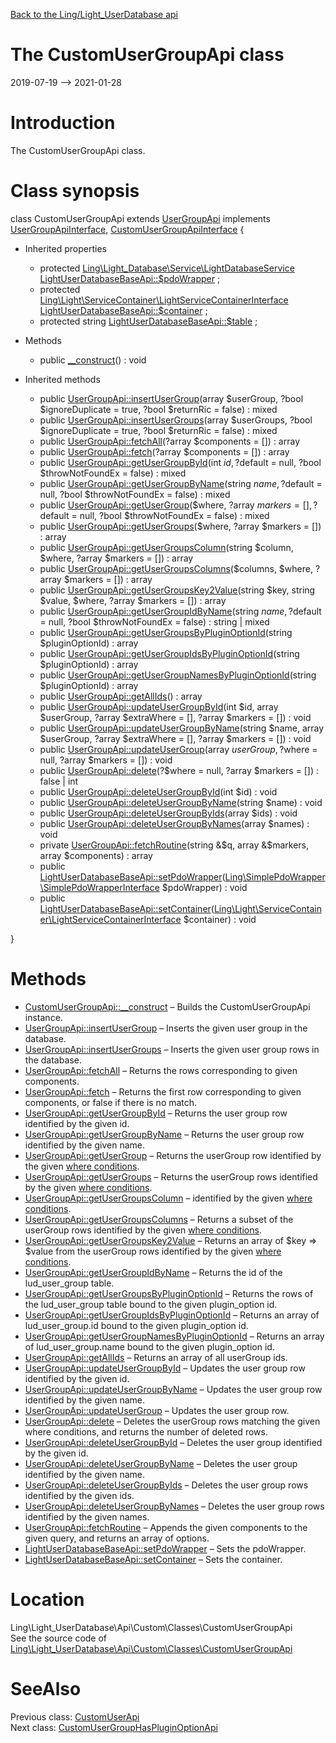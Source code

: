 [Back to the Ling/Light_UserDatabase api](https://github.com/lingtalfi/Light_UserDatabase/blob/master/doc/api/Ling/Light_UserDatabase.md)



The CustomUserGroupApi class
================
2019-07-19 --> 2021-01-28






Introduction
============

The CustomUserGroupApi class.



Class synopsis
==============


class <span class="pl-k">CustomUserGroupApi</span> extends [UserGroupApi](https://github.com/lingtalfi/Light_UserDatabase/blob/master/doc/api/Ling/Light_UserDatabase/Api/Generated/Classes/UserGroupApi.md) implements [UserGroupApiInterface](https://github.com/lingtalfi/Light_UserDatabase/blob/master/doc/api/Ling/Light_UserDatabase/Api/Generated/Interfaces/UserGroupApiInterface.md), [CustomUserGroupApiInterface](https://github.com/lingtalfi/Light_UserDatabase/blob/master/doc/api/Ling/Light_UserDatabase/Api/Custom/Interfaces/CustomUserGroupApiInterface.md) {

- Inherited properties
    - protected [Ling\Light_Database\Service\LightDatabaseService](https://github.com/lingtalfi/Light_Database/blob/master/doc/api/Ling/Light_Database/Service/LightDatabaseService.md) [LightUserDatabaseBaseApi::$pdoWrapper](#property-pdoWrapper) ;
    - protected [Ling\Light\ServiceContainer\LightServiceContainerInterface](https://github.com/lingtalfi/Light/blob/master/doc/api/Ling/Light/ServiceContainer/LightServiceContainerInterface.md) [LightUserDatabaseBaseApi::$container](#property-container) ;
    - protected string [LightUserDatabaseBaseApi::$table](#property-table) ;

- Methods
    - public [__construct](https://github.com/lingtalfi/Light_UserDatabase/blob/master/doc/api/Ling/Light_UserDatabase/Api/Custom/Classes/CustomUserGroupApi/__construct.md)() : void

- Inherited methods
    - public [UserGroupApi::insertUserGroup](https://github.com/lingtalfi/Light_UserDatabase/blob/master/doc/api/Ling/Light_UserDatabase/Api/Generated/Classes/UserGroupApi/insertUserGroup.md)(array $userGroup, ?bool $ignoreDuplicate = true, ?bool $returnRic = false) : mixed
    - public [UserGroupApi::insertUserGroups](https://github.com/lingtalfi/Light_UserDatabase/blob/master/doc/api/Ling/Light_UserDatabase/Api/Generated/Classes/UserGroupApi/insertUserGroups.md)(array $userGroups, ?bool $ignoreDuplicate = true, ?bool $returnRic = false) : mixed
    - public [UserGroupApi::fetchAll](https://github.com/lingtalfi/Light_UserDatabase/blob/master/doc/api/Ling/Light_UserDatabase/Api/Generated/Classes/UserGroupApi/fetchAll.md)(?array $components = []) : array
    - public [UserGroupApi::fetch](https://github.com/lingtalfi/Light_UserDatabase/blob/master/doc/api/Ling/Light_UserDatabase/Api/Generated/Classes/UserGroupApi/fetch.md)(?array $components = []) : array
    - public [UserGroupApi::getUserGroupById](https://github.com/lingtalfi/Light_UserDatabase/blob/master/doc/api/Ling/Light_UserDatabase/Api/Generated/Classes/UserGroupApi/getUserGroupById.md)(int $id, ?$default = null, ?bool $throwNotFoundEx = false) : mixed
    - public [UserGroupApi::getUserGroupByName](https://github.com/lingtalfi/Light_UserDatabase/blob/master/doc/api/Ling/Light_UserDatabase/Api/Generated/Classes/UserGroupApi/getUserGroupByName.md)(string $name, ?$default = null, ?bool $throwNotFoundEx = false) : mixed
    - public [UserGroupApi::getUserGroup](https://github.com/lingtalfi/Light_UserDatabase/blob/master/doc/api/Ling/Light_UserDatabase/Api/Generated/Classes/UserGroupApi/getUserGroup.md)($where, ?array $markers = [], ?$default = null, ?bool $throwNotFoundEx = false) : mixed
    - public [UserGroupApi::getUserGroups](https://github.com/lingtalfi/Light_UserDatabase/blob/master/doc/api/Ling/Light_UserDatabase/Api/Generated/Classes/UserGroupApi/getUserGroups.md)($where, ?array $markers = []) : array
    - public [UserGroupApi::getUserGroupsColumn](https://github.com/lingtalfi/Light_UserDatabase/blob/master/doc/api/Ling/Light_UserDatabase/Api/Generated/Classes/UserGroupApi/getUserGroupsColumn.md)(string $column, $where, ?array $markers = []) : array
    - public [UserGroupApi::getUserGroupsColumns](https://github.com/lingtalfi/Light_UserDatabase/blob/master/doc/api/Ling/Light_UserDatabase/Api/Generated/Classes/UserGroupApi/getUserGroupsColumns.md)($columns, $where, ?array $markers = []) : array
    - public [UserGroupApi::getUserGroupsKey2Value](https://github.com/lingtalfi/Light_UserDatabase/blob/master/doc/api/Ling/Light_UserDatabase/Api/Generated/Classes/UserGroupApi/getUserGroupsKey2Value.md)(string $key, string $value, $where, ?array $markers = []) : array
    - public [UserGroupApi::getUserGroupIdByName](https://github.com/lingtalfi/Light_UserDatabase/blob/master/doc/api/Ling/Light_UserDatabase/Api/Generated/Classes/UserGroupApi/getUserGroupIdByName.md)(string $name, ?$default = null, ?bool $throwNotFoundEx = false) : string | mixed
    - public [UserGroupApi::getUserGroupsByPluginOptionId](https://github.com/lingtalfi/Light_UserDatabase/blob/master/doc/api/Ling/Light_UserDatabase/Api/Generated/Classes/UserGroupApi/getUserGroupsByPluginOptionId.md)(string $pluginOptionId) : array
    - public [UserGroupApi::getUserGroupIdsByPluginOptionId](https://github.com/lingtalfi/Light_UserDatabase/blob/master/doc/api/Ling/Light_UserDatabase/Api/Generated/Classes/UserGroupApi/getUserGroupIdsByPluginOptionId.md)(string $pluginOptionId) : array
    - public [UserGroupApi::getUserGroupNamesByPluginOptionId](https://github.com/lingtalfi/Light_UserDatabase/blob/master/doc/api/Ling/Light_UserDatabase/Api/Generated/Classes/UserGroupApi/getUserGroupNamesByPluginOptionId.md)(string $pluginOptionId) : array
    - public [UserGroupApi::getAllIds](https://github.com/lingtalfi/Light_UserDatabase/blob/master/doc/api/Ling/Light_UserDatabase/Api/Generated/Classes/UserGroupApi/getAllIds.md)() : array
    - public [UserGroupApi::updateUserGroupById](https://github.com/lingtalfi/Light_UserDatabase/blob/master/doc/api/Ling/Light_UserDatabase/Api/Generated/Classes/UserGroupApi/updateUserGroupById.md)(int $id, array $userGroup, ?array $extraWhere = [], ?array $markers = []) : void
    - public [UserGroupApi::updateUserGroupByName](https://github.com/lingtalfi/Light_UserDatabase/blob/master/doc/api/Ling/Light_UserDatabase/Api/Generated/Classes/UserGroupApi/updateUserGroupByName.md)(string $name, array $userGroup, ?array $extraWhere = [], ?array $markers = []) : void
    - public [UserGroupApi::updateUserGroup](https://github.com/lingtalfi/Light_UserDatabase/blob/master/doc/api/Ling/Light_UserDatabase/Api/Generated/Classes/UserGroupApi/updateUserGroup.md)(array $userGroup, ?$where = null, ?array $markers = []) : void
    - public [UserGroupApi::delete](https://github.com/lingtalfi/Light_UserDatabase/blob/master/doc/api/Ling/Light_UserDatabase/Api/Generated/Classes/UserGroupApi/delete.md)(?$where = null, ?array $markers = []) : false | int
    - public [UserGroupApi::deleteUserGroupById](https://github.com/lingtalfi/Light_UserDatabase/blob/master/doc/api/Ling/Light_UserDatabase/Api/Generated/Classes/UserGroupApi/deleteUserGroupById.md)(int $id) : void
    - public [UserGroupApi::deleteUserGroupByName](https://github.com/lingtalfi/Light_UserDatabase/blob/master/doc/api/Ling/Light_UserDatabase/Api/Generated/Classes/UserGroupApi/deleteUserGroupByName.md)(string $name) : void
    - public [UserGroupApi::deleteUserGroupByIds](https://github.com/lingtalfi/Light_UserDatabase/blob/master/doc/api/Ling/Light_UserDatabase/Api/Generated/Classes/UserGroupApi/deleteUserGroupByIds.md)(array $ids) : void
    - public [UserGroupApi::deleteUserGroupByNames](https://github.com/lingtalfi/Light_UserDatabase/blob/master/doc/api/Ling/Light_UserDatabase/Api/Generated/Classes/UserGroupApi/deleteUserGroupByNames.md)(array $names) : void
    - private [UserGroupApi::fetchRoutine](https://github.com/lingtalfi/Light_UserDatabase/blob/master/doc/api/Ling/Light_UserDatabase/Api/Generated/Classes/UserGroupApi/fetchRoutine.md)(string &$q, array &$markers, array $components) : array
    - public [LightUserDatabaseBaseApi::setPdoWrapper](https://github.com/lingtalfi/Light_UserDatabase/blob/master/doc/api/Ling/Light_UserDatabase/Api/Generated/Classes/LightUserDatabaseBaseApi/setPdoWrapper.md)([Ling\SimplePdoWrapper\SimplePdoWrapperInterface](https://github.com/lingtalfi/SimplePdoWrapper/blob/master/doc/api/Ling/SimplePdoWrapper/SimplePdoWrapperInterface.md) $pdoWrapper) : void
    - public [LightUserDatabaseBaseApi::setContainer](https://github.com/lingtalfi/Light_UserDatabase/blob/master/doc/api/Ling/Light_UserDatabase/Api/Generated/Classes/LightUserDatabaseBaseApi/setContainer.md)([Ling\Light\ServiceContainer\LightServiceContainerInterface](https://github.com/lingtalfi/Light/blob/master/doc/api/Ling/Light/ServiceContainer/LightServiceContainerInterface.md) $container) : void

}






Methods
==============

- [CustomUserGroupApi::__construct](https://github.com/lingtalfi/Light_UserDatabase/blob/master/doc/api/Ling/Light_UserDatabase/Api/Custom/Classes/CustomUserGroupApi/__construct.md) &ndash; Builds the CustomUserGroupApi instance.
- [UserGroupApi::insertUserGroup](https://github.com/lingtalfi/Light_UserDatabase/blob/master/doc/api/Ling/Light_UserDatabase/Api/Generated/Classes/UserGroupApi/insertUserGroup.md) &ndash; Inserts the given user group in the database.
- [UserGroupApi::insertUserGroups](https://github.com/lingtalfi/Light_UserDatabase/blob/master/doc/api/Ling/Light_UserDatabase/Api/Generated/Classes/UserGroupApi/insertUserGroups.md) &ndash; Inserts the given user group rows in the database.
- [UserGroupApi::fetchAll](https://github.com/lingtalfi/Light_UserDatabase/blob/master/doc/api/Ling/Light_UserDatabase/Api/Generated/Classes/UserGroupApi/fetchAll.md) &ndash; Returns the rows corresponding to given components.
- [UserGroupApi::fetch](https://github.com/lingtalfi/Light_UserDatabase/blob/master/doc/api/Ling/Light_UserDatabase/Api/Generated/Classes/UserGroupApi/fetch.md) &ndash; Returns the first row corresponding to given components, or false if there is no match.
- [UserGroupApi::getUserGroupById](https://github.com/lingtalfi/Light_UserDatabase/blob/master/doc/api/Ling/Light_UserDatabase/Api/Generated/Classes/UserGroupApi/getUserGroupById.md) &ndash; Returns the user group row identified by the given id.
- [UserGroupApi::getUserGroupByName](https://github.com/lingtalfi/Light_UserDatabase/blob/master/doc/api/Ling/Light_UserDatabase/Api/Generated/Classes/UserGroupApi/getUserGroupByName.md) &ndash; Returns the user group row identified by the given name.
- [UserGroupApi::getUserGroup](https://github.com/lingtalfi/Light_UserDatabase/blob/master/doc/api/Ling/Light_UserDatabase/Api/Generated/Classes/UserGroupApi/getUserGroup.md) &ndash; Returns the userGroup row identified by the given [where conditions](https://github.com/lingtalfi/SimplePdoWrapper#the-where-conditions).
- [UserGroupApi::getUserGroups](https://github.com/lingtalfi/Light_UserDatabase/blob/master/doc/api/Ling/Light_UserDatabase/Api/Generated/Classes/UserGroupApi/getUserGroups.md) &ndash; Returns the userGroup rows identified by the given [where conditions](https://github.com/lingtalfi/SimplePdoWrapper#the-where-conditions).
- [UserGroupApi::getUserGroupsColumn](https://github.com/lingtalfi/Light_UserDatabase/blob/master/doc/api/Ling/Light_UserDatabase/Api/Generated/Classes/UserGroupApi/getUserGroupsColumn.md) &ndash; identified by the given [where conditions](https://github.com/lingtalfi/SimplePdoWrapper#the-where-conditions).
- [UserGroupApi::getUserGroupsColumns](https://github.com/lingtalfi/Light_UserDatabase/blob/master/doc/api/Ling/Light_UserDatabase/Api/Generated/Classes/UserGroupApi/getUserGroupsColumns.md) &ndash; Returns a subset of the userGroup rows identified by the given [where conditions](https://github.com/lingtalfi/SimplePdoWrapper#the-where-conditions).
- [UserGroupApi::getUserGroupsKey2Value](https://github.com/lingtalfi/Light_UserDatabase/blob/master/doc/api/Ling/Light_UserDatabase/Api/Generated/Classes/UserGroupApi/getUserGroupsKey2Value.md) &ndash; Returns an array of $key => $value from the userGroup rows identified by the given [where conditions](https://github.com/lingtalfi/SimplePdoWrapper#the-where-conditions).
- [UserGroupApi::getUserGroupIdByName](https://github.com/lingtalfi/Light_UserDatabase/blob/master/doc/api/Ling/Light_UserDatabase/Api/Generated/Classes/UserGroupApi/getUserGroupIdByName.md) &ndash; Returns the id of the lud_user_group table.
- [UserGroupApi::getUserGroupsByPluginOptionId](https://github.com/lingtalfi/Light_UserDatabase/blob/master/doc/api/Ling/Light_UserDatabase/Api/Generated/Classes/UserGroupApi/getUserGroupsByPluginOptionId.md) &ndash; Returns the rows of the lud_user_group table bound to the given plugin_option id.
- [UserGroupApi::getUserGroupIdsByPluginOptionId](https://github.com/lingtalfi/Light_UserDatabase/blob/master/doc/api/Ling/Light_UserDatabase/Api/Generated/Classes/UserGroupApi/getUserGroupIdsByPluginOptionId.md) &ndash; Returns an array of lud_user_group.id bound to the given plugin_option id.
- [UserGroupApi::getUserGroupNamesByPluginOptionId](https://github.com/lingtalfi/Light_UserDatabase/blob/master/doc/api/Ling/Light_UserDatabase/Api/Generated/Classes/UserGroupApi/getUserGroupNamesByPluginOptionId.md) &ndash; Returns an array of lud_user_group.name bound to the given plugin_option id.
- [UserGroupApi::getAllIds](https://github.com/lingtalfi/Light_UserDatabase/blob/master/doc/api/Ling/Light_UserDatabase/Api/Generated/Classes/UserGroupApi/getAllIds.md) &ndash; Returns an array of all userGroup ids.
- [UserGroupApi::updateUserGroupById](https://github.com/lingtalfi/Light_UserDatabase/blob/master/doc/api/Ling/Light_UserDatabase/Api/Generated/Classes/UserGroupApi/updateUserGroupById.md) &ndash; Updates the user group row identified by the given id.
- [UserGroupApi::updateUserGroupByName](https://github.com/lingtalfi/Light_UserDatabase/blob/master/doc/api/Ling/Light_UserDatabase/Api/Generated/Classes/UserGroupApi/updateUserGroupByName.md) &ndash; Updates the user group row identified by the given name.
- [UserGroupApi::updateUserGroup](https://github.com/lingtalfi/Light_UserDatabase/blob/master/doc/api/Ling/Light_UserDatabase/Api/Generated/Classes/UserGroupApi/updateUserGroup.md) &ndash; Updates the user group row.
- [UserGroupApi::delete](https://github.com/lingtalfi/Light_UserDatabase/blob/master/doc/api/Ling/Light_UserDatabase/Api/Generated/Classes/UserGroupApi/delete.md) &ndash; Deletes the userGroup rows matching the given where conditions, and returns the number of deleted rows.
- [UserGroupApi::deleteUserGroupById](https://github.com/lingtalfi/Light_UserDatabase/blob/master/doc/api/Ling/Light_UserDatabase/Api/Generated/Classes/UserGroupApi/deleteUserGroupById.md) &ndash; Deletes the user group identified by the given id.
- [UserGroupApi::deleteUserGroupByName](https://github.com/lingtalfi/Light_UserDatabase/blob/master/doc/api/Ling/Light_UserDatabase/Api/Generated/Classes/UserGroupApi/deleteUserGroupByName.md) &ndash; Deletes the user group identified by the given name.
- [UserGroupApi::deleteUserGroupByIds](https://github.com/lingtalfi/Light_UserDatabase/blob/master/doc/api/Ling/Light_UserDatabase/Api/Generated/Classes/UserGroupApi/deleteUserGroupByIds.md) &ndash; Deletes the user group rows identified by the given ids.
- [UserGroupApi::deleteUserGroupByNames](https://github.com/lingtalfi/Light_UserDatabase/blob/master/doc/api/Ling/Light_UserDatabase/Api/Generated/Classes/UserGroupApi/deleteUserGroupByNames.md) &ndash; Deletes the user group rows identified by the given names.
- [UserGroupApi::fetchRoutine](https://github.com/lingtalfi/Light_UserDatabase/blob/master/doc/api/Ling/Light_UserDatabase/Api/Generated/Classes/UserGroupApi/fetchRoutine.md) &ndash; Appends the given components to the given query, and returns an array of options.
- [LightUserDatabaseBaseApi::setPdoWrapper](https://github.com/lingtalfi/Light_UserDatabase/blob/master/doc/api/Ling/Light_UserDatabase/Api/Generated/Classes/LightUserDatabaseBaseApi/setPdoWrapper.md) &ndash; Sets the pdoWrapper.
- [LightUserDatabaseBaseApi::setContainer](https://github.com/lingtalfi/Light_UserDatabase/blob/master/doc/api/Ling/Light_UserDatabase/Api/Generated/Classes/LightUserDatabaseBaseApi/setContainer.md) &ndash; Sets the container.





Location
=============
Ling\Light_UserDatabase\Api\Custom\Classes\CustomUserGroupApi<br>
See the source code of [Ling\Light_UserDatabase\Api\Custom\Classes\CustomUserGroupApi](https://github.com/lingtalfi/Light_UserDatabase/blob/master/Api/Custom/Classes/CustomUserGroupApi.php)



SeeAlso
==============
Previous class: [CustomUserApi](https://github.com/lingtalfi/Light_UserDatabase/blob/master/doc/api/Ling/Light_UserDatabase/Api/Custom/Classes/CustomUserApi.md)<br>Next class: [CustomUserGroupHasPluginOptionApi](https://github.com/lingtalfi/Light_UserDatabase/blob/master/doc/api/Ling/Light_UserDatabase/Api/Custom/Classes/CustomUserGroupHasPluginOptionApi.md)<br>
